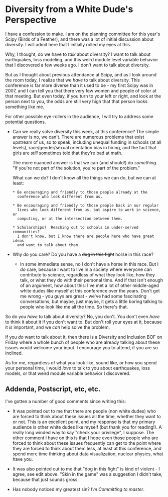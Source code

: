 # Diversity from a White Dude's Perspective

I have a confession to make.  I am on the planning committee for this
year's Scipy (Birds of a Feather), and there was a lot of initial
discussion about diversity.  I will admit here that I initially rolled
my eyes at this.

Why, I thought, do we have to *talk* about diversity?  I want to talk
about earthquakes, loss modeling, and this weird module level variable
behavior that I discovered a few weeks ago. I don't want to talk about
diversity.

But as I thought about previous attendance at Scipy, and as I look
around the room today, I realize that we *have* to talk about
diversity.  This conference is far more diverse than it used to be -
my first Scipy was in 2007, and I can tell you that there very few
women and people of color at that meeting.  But even today, if you
turn to your left or right, and look at the person next to you, the
odds are still very high that that person looks something like me.

For other possible eye-rollers in the audience, I will try to address
some potential questions.

 - Can we really solve diversity this week, at this conference?
   The simple answer is no, we can't.  There are numerous problems that
   exist upstream of us, so to speak, including unequal funding in
   schools (at all levels), race/gender/sexual orientation bias in hiring,
   and the fact that girls are *still* sometimes told that they're bad at
   math.

   The more nuanced answer is that we can (and should!) do *something*.
   "If you're not part of the solution, you're part of the problem."

   What can we do?  I don't know all the things we can do, but we can at
   least:

       * Be encouraging and friendly to those people already at the
         conference who look different from us.

       * Be encouraging and friendly to those people back in our regular
         lives who look different from us, but aspire to work in science, or
         computing, or at the intersection between them.

       * Scholarships?  Reaching out to schools in under-served communities?
         I don't know, but I know there are people here who have great ideas
         and want to talk about them.

 - Why do you care?  Do you have a <del>dog in this fight</del> horse in this race?

   * In some immediate sense, no I don't have a horse in this race.
     But I *do* care, because I want to live in a society where
     everyone can contribute to science, regardless of what they
     look like, how they talk, or what they do with their personal
     time.  And if that isn't enough of an argument, how about this:
     I've met a lot of other middle-aged white dudes like myself at
     this conference over the years.  Don't get me wrong - you guys
     are great - we've had some fascinating conversations, but
     maybe, just maybe, it gets a little boring talking to people
     who look like me all the time.  So there's that.

So do you *have* to talk about diversity?  No, you don't.  You don't
even *have* to think it about it if you don't want to.  But don't roll
your eyes at it, because it *is* important, and we *can* help solve the
problem.

If you *do* want to talk about it, then there is a Diversity and
Inclusion BOF on Friday where a whole bunch of people who are already
talking about these issues would welcome your input.  I encourage you
to attend, if you are so inclined.

As for me, regardless of what you look like, sound like, or how you
spend your personal time, I would *love* to talk to you about
earthquakes, loss models, or that weird module variable behavior I
discovered.

Addenda, Postscript, etc, etc.
-----------------------------
I've gotten a number of good comments since writing this:

 - It was pointed out to me that there are people (non white dudes)
   who are forced to think about these issues all the time, whether
   they want to or not.  This is an excellent point, and my response
   is that my primary audience is other white dudes like myself (but
   thank you for reading!).  A really long winded way to say "check
   your privilege", I suppose.  The other comment I have on this is
   that I hope even those people who are forced to think about these
   issues frequently can get to the point where they are forced to
   think about them less, at least at this conference, and spend more
   time thinking about data visualization, nuclear physics, what have
   you.

 - It was also pointed out to me that "dog in this fight" is kind of
   violent - I agree, see edit above.  "Skin in the game" was a
   suggestion I didn't take, because that just sounds gross.

 - Has nobody noticed my greatest sin?  *I'm Committing to master*.


